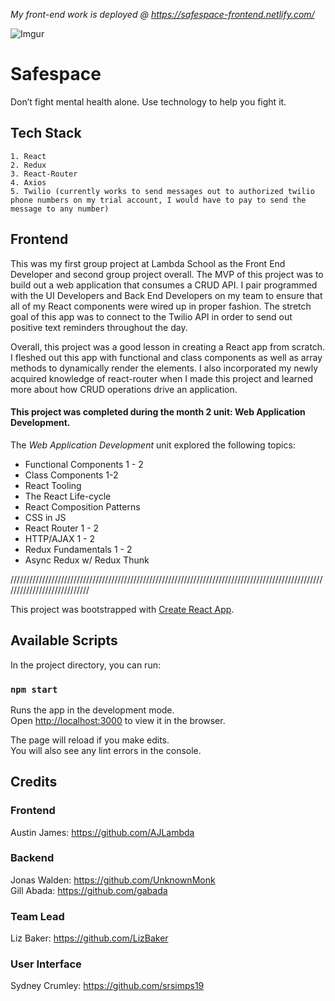 *My front-end work is deployed @ https://safespace-frontend.netlify.com/*

![Imgur](https://i.imgur.com/8eCj0BK.png)

# Safespace 

Don’t fight mental health alone. Use technology to help you fight it.

## Tech Stack

```
1. React
2. Redux
3. React-Router
4. Axios
5. Twilio (currently works to send messages out to authorized twilio phone numbers on my trial account, I would have to pay to send the message to any number)

```

## Frontend

  This was my first group project at Lambda School as the Front End Developer and second group project overall. The MVP of this project was to build out a web application that consumes a CRUD API. I pair programmed with the UI Developers and Back End Developers on my team to ensure that all of my React components were wired up in proper fashion. The stretch goal of this app was to connect to the Twilio API in order to send out positive text reminders throughout the day. 
  
  Overall, this project was a good lesson in creating a React app from scratch. I fleshed out this app with functional and class components as well as array methods to dynamically render the elements. I also incorporated my newly acquired knowledge of react-router when I made this project and learned more about how CRUD operations drive an application.


#### This project was completed during the month 2 unit: Web Application Development. 
The *Web Application Development* unit explored the following topics:

- Functional Components 1 - 2
- Class Components 1-2
- React Tooling
- The React Life-cycle
- React Composition Patterns
- CSS in JS
- React Router 1 - 2
- HTTP/AJAX 1 - 2
- Redux Fundamentals 1 - 2
- Async Redux w/ Redux Thunk

////////////////////////////////////////////////////////////////////////////////////////////////////////////////////////////

This project was bootstrapped with [Create React App](https://github.com/facebook/create-react-app).

## Available Scripts

In the project directory, you can run:

### `npm start`

Runs the app in the development mode.<br>
Open [http://localhost:3000](http://localhost:3000) to view it in the browser.

The page will reload if you make edits.<br>
You will also see any lint errors in the console.


## Credits

### Frontend

Austin James: https://github.com/AJLambda

### Backend

Jonas Walden: https://github.com/UnknownMonk  
Gill Abada: https://github.com/gabada

### Team Lead

Liz Baker: https://github.com/LizBaker

### User Interface

Sydney Crumley: https://github.com/srsimps19

